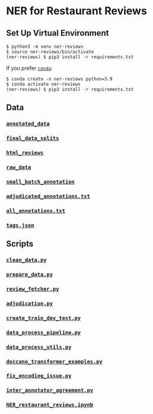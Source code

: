 # NER for Restaurant Reviews

## Set Up Virtual Environment

```commandline
$ python3 -m venv ner-reviews
$ source ner-reviews/bin/activate
(ner-reviews) $ pip3 install -r requirements.txt
```
If you prefer [`conda`](https://docs.conda.io/en/latest/miniconda.html): 
```commandline
$ conda create -n ner-reviews python=3.9
$ conda activate ner-reviews
(ner-reviews) $ pip3 install -r requirements.txt
```

## Data

### [`annotated_data`](data/annotated_data)

### [`final_data_splits`](data/final_data_splits)

### [`html_reviews`](data/html_reviews)

### [`raw_data`](data/raw_data)

### [`small_batch_annotation`](data/small_batch_annotation)

### [`adjudicated_annotations.txt`](data/adjudicated_annotations.txt)

### [`all_annotations.txt`](data/all_annotations.txt)

### [`tags.json`](data/tags.json)



## Scripts 

### [`clean_data.py`](src/data_scraping/clean_data.py)

### [`prepare_data.py`](src/data_scraping/prepare_data.py)

### [`review_fetcher.py`](src/data_scraping/review_fetcher.py)

### [`adjudication.py`](src/adjudication.py)

### [`create_train_dev_test.py`](src/create_train_dev_test.py)

### [`data_process_pipeline.py`](src/data_process_pipeline.py)

### [`data_process_utils.py`](src/data_process_utils.py)

### [`doccano_transformer_examples.py`](src/doccano_transformer_examples.py)

### [`fix_encoding_issue.py`](src/fix_encoding_issue.py)

### [`inter_annotator_agreement.py`](src/inter_annotator_agreement.py)

### [`NER_restaurant_reviews.ipynb`](src/NER_restaurant_reviews.ipynb)
